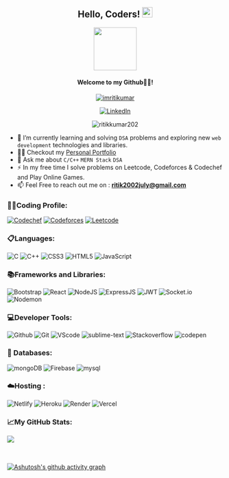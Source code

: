 <h2 align="center">Hello, Coders! <img src="https://github-production-user-asset-6210df.s3.amazonaws.com/24524555/238178097-766d336d-b87d-44ba-807c-c51de2bc6b4d.gif" width="24px" height="24px"></h2>
<div align="center">
  <img src="https://camo.githubusercontent.com/62da68eb62b1e5f175f7d1f0191dd89a653d7908feb22d37d4a0ab07365d6791/68747470733a2f2f6d656469612e67697068792e636f6d2f6d656469612f4d3967624264396e6244724f5475314d71782f67697068792e676966" width="100"/>
</div>
<h4 align="center">Welcome to my Github👨‍💻! </h4>

<p align="center">
  <a href="https://twitter.com/imritikumar" target="blank"><img src="https://img.shields.io/twitter/follow/imritikumar?logo=twitter&style=for-the-badge" alt="imritikumar" /></a>
</p>
<p align="center">
  <a href="https://linkedin.com/in/ritikkumar202" target="blank"><img src="https://img.shields.io/badge/LinkedIn-%230077B5.svg?logo=linkedin&amp;logoColor=white&style=for-the-badge" alt="LinkedIn"></a> 
</p>

<p align="center"> 
  <img src="https://komarev.com/ghpvc/?username=ritikkumar202&label=Profile%20views&color=0e75b6&style=for-the-badge" alt="ritikkumar202" /> 
</p>


- 🌱 I’m currently learning and solving `DSA` problems and exploring new `web development` technologies and libraries.
- 👨‍💻 Checkout my [Personal Portfolio](https://ritikkumar-portfolio.vercel.app/)
- 💬 Ask me about `C/C++` `MERN Stack` `DSA`
- ⚡ In my free time I solve problems on Leetcode, Codeforces & Codechef and Play Online Games.
- 📫 Feel Free to reach out me on : **ritik2002july@gmail.com**

<h3 align="left">👨‍💻Coding Profile:</h3>
<p align="left">
<a href="https://codechef.com/users/dreamer365" target="blank"><img src="https://img.shields.io/badge/CodeChef-%23964B00.svg?style=for-the-badge&logo=CodeChef&logoColor=white" alt="Codechef"></a>
<a href="https://codeforces.com/profile/error_202" target="blank"><img src="https://img.shields.io/badge/Codeforces-%2339457E.svg?logo=codeforces&amp;logoColor=white&style=for-the-badge" alt="Codeforces"></a>
<a href="https://leetcode.com/error_202" target="blank"><img src="https://img.shields.io/badge/LeetCode-000000?style=for-the-badge&logo=LeetCode&logoColor=#d16c06" alt="Leetcode"></a>
</p>

<h3 align="left">📋Languages:</h3>
<p><img src="https://img.shields.io/badge/c-%2300599C.svg?style=for-the-badge&amp;logo=c&amp;logoColor=white" alt="C"> <img src="https://img.shields.io/badge/c++-%2300599C.svg?style=for-the-badge&amp;logo=c%2B%2B&amp;logoColor=white" alt="C++"> <img src="https://img.shields.io/badge/css3-%231572B6.svg?style=for-the-badge&amp;logo=css3&amp;logoColor=white" alt="CSS3"> <img src="https://img.shields.io/badge/html5-%23E34F26.svg?style=for-the-badge&amp;logo=html5&amp;logoColor=white" alt="HTML5">  <img src="https://img.shields.io/badge/javascript-%23323330.svg?style=for-the-badge&amp;logo=javascript&amp;logoColor=%23F7DF1E" alt="JavaScript">         </p>

<h3 align="left">📚Frameworks and Libraries:</h3>
<p>
  <img src="https://img.shields.io/badge/bootstrap-%238511FA.svg?style=for-the-badge&logo=bootstrap&logoColor=white" alt="Bootstrap">
  <img src="https://img.shields.io/badge/react-%2320232a.svg?style=for-the-badge&amp;logo=react&amp;logoColor=%2361DAFB" alt="React"> <img src="https://img.shields.io/badge/node.js-6DA55F?style=for-the-badge&amp;logo=node.js&amp;logoColor=white" alt="NodeJS"> <img src="https://img.shields.io/badge/express.js-%23404d59.svg?style=for-the-badge&logo=express&logoColor=%2361DAFB" alt="ExpressJS"> <img src="https://img.shields.io/badge/JWT-black?style=for-the-badge&logo=JSON%20web%20tokens" alt="JWT"> <img src="https://img.shields.io/badge/Socket.io-black?style=for-the-badge&logo=socket.io&badgeColor=010101" alt="Socket.io"> <img src="https://img.shields.io/badge/NODEMON-%23323330.svg?style=for-the-badge&logo=nodemon&logoColor=%BBDEAD" alt="Nodemon">
</p>  

<h3 align="left">💻Developer Tools:</h3>
<p>
  <img src="https://img.shields.io/badge/github-%2320232a.svg?style=for-the-badge&amp;logo=github&amp;logoColor=white" alt="Github"> <img src="https://img.shields.io/badge/git-%23E34F26.svg?style=for-the-badge&amp;logo=git&amp;logoColor=white" alt="Git"> <img src="https://img.shields.io/badge/Visual%20Studio%20Code-0078d7.svg?style=for-the-badge&logo=visual-studio-code&logoColor=white" alt="VScode"> <img src="https://img.shields.io/badge/sublime_text-%23575757.svg?style=for-the-badge&logo=sublime-text&logoColor=important" alt="sublime-text"> <img src="https://img.shields.io/badge/-Stackoverflow-FE7A16?style=for-the-badge&logo=stack-overflow&logoColor=white" alt="Stackoverflow"> <img src="https://img.shields.io/badge/Codepen-000000?style=for-the-badge&logo=codepen&logoColor=white" alt="codepen">
</p>

<h3 align="left">💾 Databases: </h3>
<p>
  <img src="https://img.shields.io/badge/MongoDB-4EA94B?style=for-the-badge&amp;logo=mongoDB&amp;logoColor=white" alt="mongoDB">
<img src="https://img.shields.io/badge/Firebase-039BE5?style=for-the-badge&amp;logo=Firebase&amp;logoColor=white" alt="Firebase">
  <img src="https://img.shields.io/badge/mysql-%2300f.svg?style=for-the-badge&logo=mysql&logoColor=white" alt="mysql">
</p>  

<h3 align="left">☁️Hosting :</h3>
<p>
  <img src="https://img.shields.io/badge/netlify-%23000000.svg?style=for-the-badge&amp;logo=netlify&amp;logoColor=#00C7B7" alt="Netlify"> <img src="https://img.shields.io/badge/heroku-%23430098.svg?style=for-the-badge&amp;logo=heroku&amp;logoColor=white" alt="Heroku"> <img src="https://img.shields.io/badge/Render-%46E3B7.svg?style=for-the-badge&logo=render&logoColor=white" alt="Render"> <img src="https://img.shields.io/badge/vercel-%23000000.svg?style=for-the-badge&logo=vercel&logoColor=white" alt="Vercel">
</p>  

<h3 align="left">📈My GitHub Stats:</h3>

<p>
  <picture>
<source
  srcset="https://github-readme-stats.vercel.app/api?username=ritikkumar202&show_icons=true&theme=dark"
  media="(prefers-color-scheme: dark)"
/>
<img src="https://github-readme-stats.vercel.app/api?username=ritikkumar202&show_icons=true" />
</picture> <br><br>
<img src="https://github-readme-streak-stats.herokuapp.com/?user=ritikkumar202&amp;theme=dark&amp;hide_border=false" alt=""><br><br>
<img src="https://github-readme-stats.vercel.app/api/top-langs/?username=ritikkumar202&amp;theme=dark&amp;hide_border=false&amp;include_all_commits=false&amp;count_private=false&amp;layout=compact" alt="">
</p>

[![Ashutosh's github activity graph](https://github-readme-activity-graph.vercel.app/graph?username=RitikKumar202&bg_color=ffcfe9&color=9e4c98&line=9e4c98&point=403d3d&area=true&hide_border=true)](https://github.com/ashutosh00710/github-readme-activity-graph)


